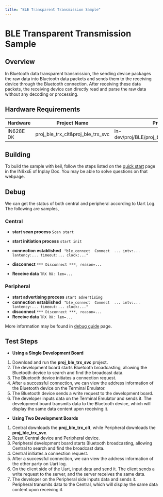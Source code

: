 ```yaml
---
title: "BLE Transparent Transmission Sample"
---
```


# BLE Transparent Transmission Sample

## Overview

In Bluetooth data transparent transmission, the sending device packages the raw data into Bluetooth data packets and sends them to the receiving device through the Bluetooth connection. After receiving these data packets, the receiving device can directly read and parse the raw data without any decoding or processing.



## Hardware Requirements

| Hardware  | Project Name                      | Project Path                                      |
| --------- | --------------------------------- | ------------------------------------------------- |
| IN628E DK | proj_ble_trx_clt&proj_ble_trx_svc | in-dev/proj/BLE/proj_ble_trx_clt&proj_ble_trx_svc |



## Building

To build the sample with keil, follow the steps listed on the [quick start](https://inplay-inc.github.io/docs/in6xxe/getting-started/installation/quick-start.html) page in the IN6xxE  of Inplay Doc. You may be able to solve questions on that webpage.



## Debug

We can get the status of both central and peripheral according to Uart Log. The following are samples, 

### Central

- **start scan process** `Scan start`

- **start initiation process** `start init`
- **connection established** ` "ble_connect  Connect  ... intv:... lantency:... timeout:... clock:..."`
- **disconnect** `*** Disconnect ***, reason=...`
- **Receive data** `TRX RX: len=...`

### Peripheral

- **start advertising process** `start advertising`
- **connection established** ` "ble_connect  Connect  ... intv:... lantency:... timeout:... clock:..."`
- **disconnect** `*** Disconnect ***, reason=...`
- **Receive data** `TRX RX: len=...`

More information may be found in  [debug guide](https://inplay-inc.github.io/docs/in6xxe/examples-and-use-case/debug-reference)  page.



## Test Steps

- **Using a Single Development Board**

1. Download and run the **proj_ble_trx_svc** project.
2. The development board starts Bluetooth broadcasting, allowing the Bluetooth device to search and find the broadcast data.
3. The Bluetooth device initiates a connection request.
4. After a successful connection, we can view the address information of the Bluetooth device on the Terminal Emulator.
5. The Bluetooth device sends a write request to the development board.
6. The developer inputs data on the Terminal Emulator and sends it. The development board transmits data to the Bluetooth device, which will display the same data content upon receiving it.

- **Using Two Development Boards**

1. Central downloads the **proj_ble_trx_clt**, while Peripheral downloads the **proj_ble_trx_svc**.
2. Reset Central device and Peripheral device.
3. Peripheral development board starts Bluetooth broadcasting, allowing Central to search and find the broadcast data.
4. Central initiates a connection request.
5. After a successful connection, we can view the address information of the other party on Uart log.
6. On the client side of the Uart, input data and send it. The client sends a write request to the server, and the server receives the same data.
7. The developer on the Peripheral side inputs data and sends it. Peripheral transmits data to the Central, which will display the same data content upon receiving it.